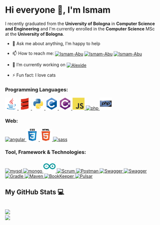 <h1>Hi everyone 👋, I'm Ismam</h1>

I recently graduated from the  **University of Bologna**  in  **Computer Science and Engineering** and I'm currently enrolled in the  **Computer Science**  MSc at the  **University of Bologna**.

- 💬 Ask me about anything, I'm happy to help

- 📫 How to reach me: <a href="https://linkedin.com/in/ismamabu" target="blank"><img align="center" src="https://cdn-icons-png.flaticon.com/512/174/174857.png" alt="Ismam-Abu" height="30" width="30" /></a>
<a href="https://www.instagram.com/turboismam/" target="blank"><img align="center" src="https://upload.wikimedia.org/wikipedia/commons/e/e7/Instagram_logo_2016.svg" alt="Ismam-Abu" height="30" width="30" /></a>
<a href="https://it-it.facebook.com/ismam.abu" target="blank"><img align="center" src="https://cdn.icon-icons.com/icons2/2415/PNG/512/facebook_original_logo_icon_146526.png" alt="Ismam-Abu" height="30" width="30" /></a>



- 🔭 I’m currently working on   <a href="https://www.alexide.com/portal/en/"><img align="center" src="https://www.alexide.com/portal/it/assets/img/icons/favicon.ico" alt="Alexide" height="30" width="30" /></a>

- ⚡ Fun fact: I love cats
  
<h3 align="left">Programming Languages:</h3>
<a href="https://www.java.com" target="_blank"> <img src="https://raw.githubusercontent.com/devicons/devicon/master/icons/java/java-original.svg" alt="java" width="40" height="40"/> </a> 
<a href="https://www.scala-lang.org" target="_blank"> <img src="https://raw.githubusercontent.com/devicons/devicon/master/icons/scala/scala-original.svg" alt="scala" width="40" height="40"/>
<a href="https://www.python.org" target="_blank"> <img src="https://raw.githubusercontent.com/devicons/devicon/master/icons/python/python-original.svg" alt="python" width="40" height="40"/> </a> 
<a href="https://www.cprogramming.com/" target="_blank"> <img src="https://raw.githubusercontent.com/devicons/devicon/master/icons/c/c-original.svg" alt="c" width="40" height="40"/> </a> 
<a href="https://docs.microsoft.com/en-gb/dotnet/csharp/" target="_blank"> <img src="https://raw.githubusercontent.com/devicons/devicon/master/icons/csharp/csharp-original.svg" alt="java" width="40" height="40"/> </a> 
<a href="https://developer.mozilla.org/en-US/docs/Web/JavaScript" target="_blank"> <img src="https://raw.githubusercontent.com/devicons/devicon/master/icons/javascript/javascript-original.svg" alt="javascript" width="40" height="40"/> </a>
<a href="https://www.typescriptlang.org/" target="_blank"> <img src="https://upload.wikimedia.org/wikipedia/commons/4/4c/Typescript_logo_2020.svg" alt="php" width="40" height="40"/> </a> 
<a href="https://www.php.net" target="_blank"> <img src="https://raw.githubusercontent.com/devicons/devicon/master/icons/php/php-original.svg" alt="php" width="40" height="40"/> </a> 
  
  
<h3 align="left">Web:</h3>
  <a href="https://angular.io/" target="_blank"> <img src="https://upload.wikimedia.org/wikipedia/commons/c/cf/Angular_full_color_logo.svg" alt="angular" width="40" height="40"/> </a> 
  <a href="https://www.w3schools.com/css/" target="_blank"> <img src="https://raw.githubusercontent.com/devicons/devicon/master/icons/css3/css3-original-wordmark.svg" alt="css3" width="40" height="40"/> </a>
  <a href="https://www.w3.org/html/" target="_blank"> <img src="https://raw.githubusercontent.com/devicons/devicon/master/icons/html5/html5-original-wordmark.svg" alt="html5" width="40" height="40"/> </a> 
  <a href="https://sass-lang.com/" target="_blank"> <img src="https://upload.wikimedia.org/wikipedia/commons/9/96/Sass_Logo_Color.svg" alt="sass" width="40" height="40"/> </a> 

<h3 align="left">Tool, Framework & Technologies:</h3>
  <a href="https://www.mysql.com/it/" target="_blank"> <img src="https://icons-for-free.com/iconfiles/png/512/development+logo+mysql+icon-1320184807686758112.png" alt="mysql" width="40" height="40"/> </a> 
  <a href="https://www.mongodb.com/en-us" target="_blank"> <img src="https://cdn.cdnlogo.com/logos/m/30/mongodb-icon.svg" alt="mongo" width="40" height="40"/> </a> 
  <a href="https://www.arduino.cc/" target="_blank"> <img src="https://raw.githubusercontent.com/devicons/devicon/master/icons/arduino/arduino-original.svg" alt="java" width="40" height="40"/> </a> 
  <a href="https://www.atlassian.com/agile/scrum" target="_blank"> <img src="https://seeklogo.com/images/S/scrum-logo-B057CBD9B8-seeklogo.com.png" alt="Scrum" width="40" height="40"/> </a> 
  <a href="https://www.postman.com/" target="_blank"> <img src="https://www.svgrepo.com/show/354202/postman-icon.svg" alt="Postman" width="40" height="40"/> </a> 
  <a href="https://swagger.io/" target="_blank"> <img src="https://seeklogo.com/images/S/swagger-logo-A49F73BAF4-seeklogo.com.png" alt="Swagger" width="40" height="40"/> </a> 
  <a href="https://mqtt.org/" target="_blank"> <img src="https://mqtt.org/assets/img/mqtt-logo-ver.jpg" alt="Swagger" width="40" height="40"/> </a> 
  <a href="https://gradle.org/" target="_blank"> <img src="https://iconape.com/wp-content/files/vf/348927/png/gradle-logo.png" alt="Gradle" width="40" height="40"/> </a> 
  <a href="https://maven.apache.org/" target="_blank"> <img src="https://cdn.icon-icons.com/icons2/2107/PNG/512/file_type_maven_icon_130397.png" alt="Maven" width="40" height="40"/> </a> 
  <a href="https://bookkeeper.apache.org/" target="_blank"> <img src="https://bookkeeper.apache.org/img/bk-logo.svg" alt="BookKeeper" width="40" height="40"/> </a> 
  <a href="https://pulsar.apache.org/" target="_blank"> <img src="https://streamnative.io/uploads/images/learn/pulsar-logo.svg" alt="Pulsar" width="50" height="50"/> </a> 
  

## My GitHub Stats 💻
<br>

<a href="https://github.com/anuraghazra/github-readme-stats">
  <img align="center" src="https://github-readme-stats.vercel.app/api?username=aismam&bg_color=30,e96443,904e95&title_color=fff&text_color=fff" />
</a>
<br/>
<a href="https://github.com/anuraghazra/github-readme-stats">
  <img align="center" src="https://github-readme-stats.vercel.app/api/top-langs/?username=aismam&hide=javascript,html,css&bg_color=30,e96443,904e95&title_color=fff&text_color=fff" />
</a>
  
<!--
**aismam/aismam** is a ✨ _special_ ✨ repository because its `README.md` (this file) appears on your GitHub profile.

Here are some ideas to get you started:

- 🔭 I’m currently working on ...
- 🌱 I’m currently learning ...
- 👯 I’m looking to collaborate on ...
- 🤔 I’m looking for help with ...
- 💬 Ask me about ...
- 📫 How to reach me: ...
- 😄 Pronouns: ...
- ⚡ Fun fact: ...
-->
